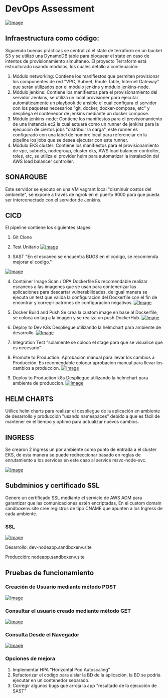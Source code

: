 # DevOps Assessment

[![Image](https://devopstest-imagenes-fm.s3.amazonaws.com/fullpipeline.png "Pipeline")](https://devopstest-imagenes-fm.s3.amazonaws.com/fullpipeline.png)

## Infraestructura como código:
Siguiendo buenas prácticas se centralizó el state de terraform en un bucket S3 y se utilizó una DynamoDB table para bloquear el state en caso de intentos de provisionamiento simultaneo.
El proyecto Terraform está estructurado usando módulos, los cuales detallo a continuación:

1. Módulo networking: Contiene los manifiestos que permiten provisionar los componentes de red "VPC, Subnet, Route Table, Internet Gateway" que serán utilizados por el módulo jenkins y módulo jenkins-node.
2. Módulo jenkins: Contiene los manifiestos para el provisionamiento del servidor Jenkins, se utiliza un local provisioner para ejecutar automáticamente un playbook de ansible el cual configura el servidor con los paquetes necesarios "git, docker, docker-compose, etc" y despliega el contenedor de jenkins mediante un docker compose.
3. Módulo jenkins-node: Contiene los manifiestos para el provisionamiento de una instancia ec2 la cual actuará como un runner de jenkins para la ejecución de ciertos jobs "distribuir la carga", este runner es configurado con una label de nombre local para referenciar en la pipeline los jobs que se desea ejecutar con este runner.
4. Módulo EKS cluster: Contiene los manifiestos para el provisionamiento de vpc, subnets, nodegroup, cluster eks, AWS load balancer controller, roles, etc, se utiliza el provider helm para automatizar la instalación del AWS load balancer controller.

## SONARQUBE
Este servidor se ejecuto en una VM vagrant local "disminuir costos del ambiente", se expone a través de ngrok en el puerto 9000 para que pueda ser interconectado con el servidor de Jenkins.

## CICD
El pipeline contiene los siguientes stages:
1. Git Clone
2. Test Unitario
[![Image](https://devopstest-imagenes-fm.s3.amazonaws.com/Unittestlogs.png "UnitTEst")](https://devopstest-imagenes-fm.s3.amazonaws.com/Unittestlogs.png)

3. SAST "En el escaneo se encuentra BUGS en el codigo, se recomienda mejorar el codigo."
   
[![Image](https://devopstest-imagenes-fm.s3.amazonaws.com/sonarqube_bugs.png "SAST")](https://devopstest-imagenes-fm.s3.amazonaws.com/sonarqube_bugs.png)

4. Container Image Scan / OPA Dockerfile
Es recomendable realizar escaneos a las imagenes que se usan para contenerizar las aplicaciones para descartar vulnerabilidades, de igual manera se ejecuta un test que valida la configuracion del Dockerfile con el fin de encontrar y corregir patrones de configuracion negativos.
[![Image](https://devopstest-imagenes-fm.s3.amazonaws.com/containerimagescan.png "ConatinerScan")](https://devopstest-imagenes-fm.s3.amazonaws.com/containerimagescan.png)

5. Docker Build and Push
Se crea la custom image en base al Dockerfile, se coloca un tag a la imagen y se realiza un push DockerHub.
[![Image](https://devopstest-imagenes-fm.s3.amazonaws.com/dockerbuildandpush.png "ConatinerScan")](https://devopstest-imagenes-fm.s3.amazonaws.com/dockerbuildandpush.png)

6. Deploy to Dev K8s
Despliegue utilizando la helmchart para ambiente de desarrollo.
[![Image](https://devopstest-imagenes-fm.s3.amazonaws.com/deploydevk8s.png "DeployDev")](https://devopstest-imagenes-fm.s3.amazonaws.com/deploydevk8s.png)

7. Integration Test "solamente se colocó el stage para que se visualice que es necesario"

8. Promote to Production: Aprobación manual para llevar los cambios a Producción.
Es recomendable colocar aprobacion manual para llevar los cambios a produccion.
[![Image](https://devopstest-imagenes-fm.s3.amazonaws.com/promotetoprod.png "Promote")](https://devopstest-imagenes-fm.s3.amazonaws.com/promotetoprod.png)

9. Deploy to Production k8s
 Despliegue utilizando la helmchart para ambiente de produccion.
[![Image](https://devopstest-imagenes-fm.s3.amazonaws.com/deployprodk8s.png "Deployk8s")](https://devopstest-imagenes-fm.s3.amazonaws.com/deployprodk8s.png)


## HELM CHARTS
Utilice helm charts para realizar el despliegue de la aplicación en ambiente de desarrollo y producción "usando namespaces" debido a que es fácil de mantener en el tiempo y óptimo para actualizar nuevos cambios.

## INGRESS
Se crearon 2 ingress un por ambiente como punto de entrada a el cluster EKS, de esta manera se puede redireccionar basado en reglas de enrutamiento a los services en este caso al service msvc-node-svc.

[![Image](https://devopstest-imagenes-fm.s3.amazonaws.com/ingressAWS.png "Ingress")](https://devopstest-imagenes-fm.s3.amazonaws.com/ingressAWS.png)

## Subdminios y certificado SSL
Genere un certificado SSL mediante el servicio de AWS ACM para garantizar que las comunicaciones estén encriptadas, En el custom domain sandboxenv.site cree registros de tipo CNAME que apunten a los Ingress de cada ambiente.


### SSL
[![Image](https://devopstest-imagenes-fm.s3.amazonaws.com/sslcert2.png "SSL")](https://devopstest-imagenes-fm.s3.amazonaws.com/sslcert2.png)

Desarrollo:
dev-nodeapp.sandboxenv.site

Producción:
nodeapp.sandboxenv.site


## Pruebas de funcionamiento

### Creación de Usuario mediante método POST
[![Image](https://devopstest-imagenes-fm.s3.amazonaws.com/testapp2.png "TestApp")](https://devopstest-imagenes-fm.s3.amazonaws.com/testapp2.png)

### Consultar el usuario creado mediante método GET
[![Image](https://devopstest-imagenes-fm.s3.amazonaws.com/testapp3.png "TestApp2")](https://devopstest-imagenes-fm.s3.amazonaws.com/testapp3.png)

### Consulta Desde el Navegador
[![Image](https://devopstest-imagenes-fm.s3.amazonaws.com/testapp.png "TestApp3")](https://devopstest-imagenes-fm.s3.amazonaws.com/testapp.png)

### Opciones de mejora
1. Implementar HPA "Horizontal Pod Autoscaling" 
2. Refactorizar el código para aislar la BD de la aplicación, la BD se podría ejecutar en un contenedor separado.
3. Corregir algunos bugs que arroja la app "resultado de la ejecución de SAST"